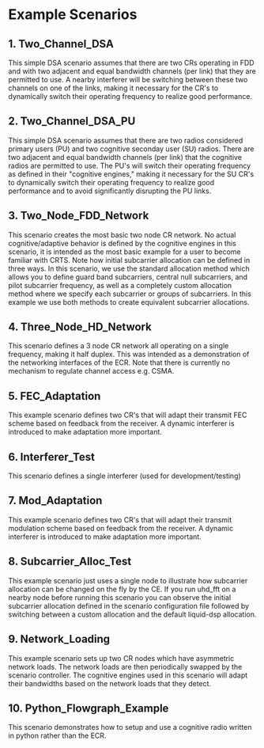 # Example Scenarios
## 1. Two\_Channel\_DSA

This simple DSA scenario assumes that there are two CRs operating in FDD
and with two adjacent and equal bandwidth channels (per link) that they 
are permitted to use. A nearby interferer will be switching between these
two channels on one of the links, making it necessary for the CR's to
dynamically switch their operating frequency to realize good performance.

## 2. Two\_Channel\_DSA\_PU

This simple DSA scenario assumes that there are two radios considered primary
users (PU) and two cognitive seconday user (SU) radios. There are two adjacent 
and equal bandwidth channels (per link) that the cognitive radios are permitted 
to use. The PU's will switch their operating frequency as defined in their
"cognitive engines," making it necessary for the SU CR's to dynamically switch
their operating frequency to realize good performance and to avoid significantly
disrupting the PU links.

## 3. Two\_Node\_FDD\_Network

This scenario creates the most basic two node CR network. No actual
cognitive/adaptive behavior is defined by the cognitive engines in
this scenario, it is intended as the most basic example for a user
to become familiar with CRTS. Note how initial subcarrier allocation
can be defined in three ways. In this scenario, we use the standard
allocation method which allows you to define guard band subcarriers,
central null subcarriers, and pilot subcarrier frequency, as well as
a completely custom allocation method where we specify each subcarrier
or groups of subcarriers. In this example we use both methods to
create equivalent subcarrier allocations.

## 4. Three\_Node\_HD\_Network

This scenario defines a 3 node CR network all operating on a single
frequency, making it half duplex. This was intended as a demonstration
of the networking interfaces of the ECR. Note that there is currently
no mechanism to regulate channel access e.g. CSMA.

## 5. FEC\_Adaptation

This example scenario defines two CR's that will adapt their transmit FEC
scheme based on feedback from the receiver. A dynamic interferer is introduced
to make adaptation more important.

## 6. Interferer\_Test

This scenario defines a single interferer (used for development/testing)

## 7. Mod\_Adaptation

This example scenario defines two CR's that will adapt their transmit modulation
scheme based on feedback from the receiver. A dynamic interferer is introduced
to make adaptation more important.

## 8. Subcarrier\_Alloc\_Test

This example scenario just uses a single node to illustrate how subcarrier
allocation can be changed on the fly by the CE. If you run uhd\_fft on a
nearby node before running this scenario you can observe the initial
subcarrier allocation defined in the scenario configuration file followed
by switching between a custom allocation and the default liquid-dsp allocation.

## 9. Network\_Loading

This example scenario sets up two CR nodes which have asymmetric network loads.
The network loads are then periodically swapped by the scenario controller. The
cognitive engines used in this scenario will adapt their bandwidths based on the
network loads that they detect.

## 10. Python\_Flowgraph\_Example

This scenario demonstrates how to setup and use a cognitive radio written in python
rather than the ECR.

